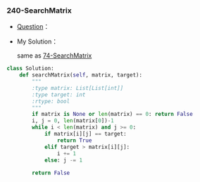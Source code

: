 

### 240-SearchMatrix

+ [Question](https://leetcode-cn.com/problems/search-a-2d-matrix-ii/)：

+ My Solution：

  same as [74-SearchMatrix](74-SearchMatrix.md)

```python
class Solution:
    def searchMatrix(self, matrix, target):
        """
        :type matrix: List[List[int]]
        :type target: int
        :rtype: bool
        """
        if matrix is None or len(matrix) == 0: return False
        i, j = 0, len(matrix[0])-1
        while i < len(matrix) and j >= 0:
            if matrix[i][j] == target: 
                return True
            elif target > matrix[i][j]: 
                i += 1
            else: j -= 1
                
        return False
```

